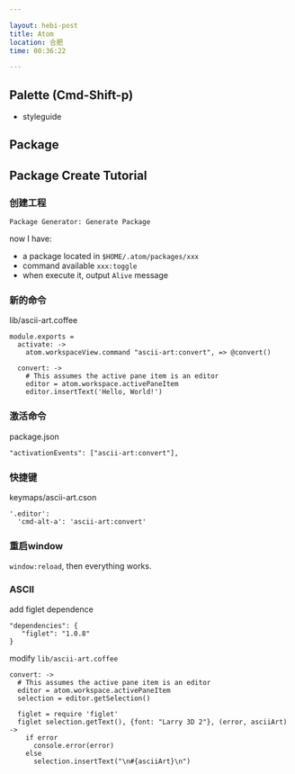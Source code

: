 ```yaml
---

layout: hebi-post
title: Atom
location: 合肥
time: 00:36:22

---
```



## Palette (Cmd-Shift-p)

* styleguide

<!--more-->

## Package

## Package Create Tutorial

### 创建工程

`Package Generator: Generate Package`

now I have:

* a package located in `$HOME/.atom/packages/xxx`
* command available `xxx:toggle`
* when execute it, output `Alive` message

### 新的命令

lib/ascii-art.coffee

```
module.exports =
  activate: ->
    atom.workspaceView.command "ascii-art:convert", => @convert()

  convert: ->
    # This assumes the active pane item is an editor
    editor = atom.workspace.activePaneItem
    editor.insertText('Hello, World!')
```

### 激活命令

package.json

```
"activationEvents": ["ascii-art:convert"],
```

### 快捷键

keymaps/ascii-art.cson

```
'.editor':
  'cmd-alt-a': 'ascii-art:convert'
```

### 重启window

`window:reload`, then everything works.

### ASCII

add figlet dependence

```
"dependencies": {
   "figlet": "1.0.8"
}
```

modify `lib/ascii-art.coffee`

```
convert: ->
  # This assumes the active pane item is an editor
  editor = atom.workspace.activePaneItem
  selection = editor.getSelection()

  figlet = require 'figlet'
  figlet selection.getText(), {font: "Larry 3D 2"}, (error, asciiArt) ->
    if error
      console.error(error)
    else
      selection.insertText("\n#{asciiArt}\n")
```
